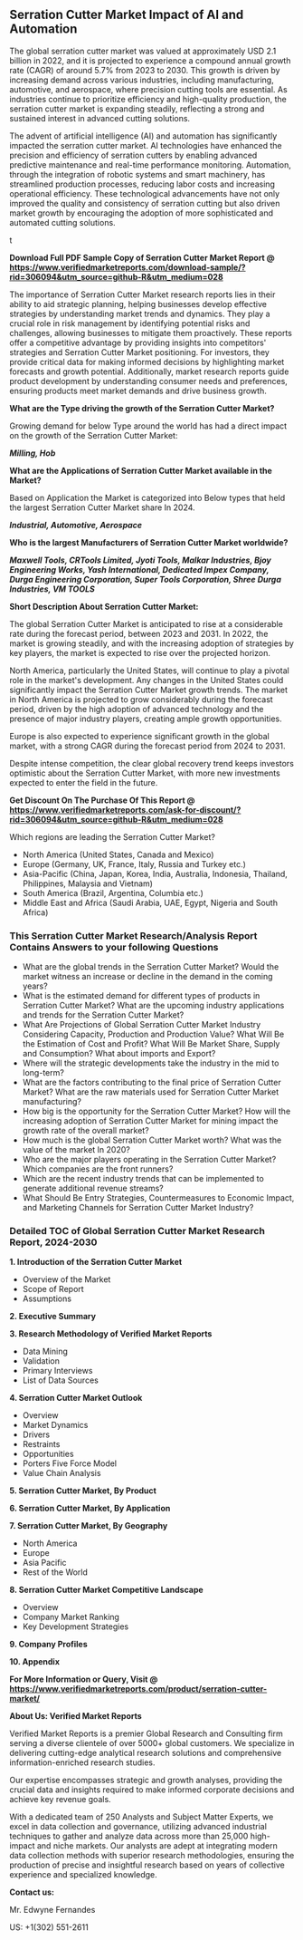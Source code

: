 <h2>Serration Cutter Market Impact of AI and Automation</h2><p>The global serration cutter market was valued at approximately USD 2.1 billion in 2022, and it is projected to experience a compound annual growth rate (CAGR) of around 5.7% from 2023 to 2030. This growth is driven by increasing demand across various industries, including manufacturing, automotive, and aerospace, where precision cutting tools are essential. As industries continue to prioritize efficiency and high-quality production, the serration cutter market is expanding steadily, reflecting a strong and sustained interest in advanced cutting solutions.</p><p>The advent of artificial intelligence (AI) and automation has significantly impacted the serration cutter market. AI technologies have enhanced the precision and efficiency of serration cutters by enabling advanced predictive maintenance and real-time performance monitoring. Automation, through the integration of robotic systems and smart machinery, has streamlined production processes, reducing labor costs and increasing operational efficiency. These technological advancements have not only improved the quality and consistency of serration cutting but also driven market growth by encouraging the adoption of more sophisticated and automated cutting solutions.</p>t</p><p id="" class=""><strong>Download Full PDF Sample Copy of Serration Cutter Market Report @ <a href="https://www.verifiedmarketreports.com/download-sample/?rid=306094&utm_source=github-R&utm_medium=028" target="_blank">https://www.verifiedmarketreports.com/download-sample/?rid=306094&utm_source=github-R&utm_medium=028</a></strong></p><p>The importance of&nbsp;Serration Cutter Market research reports lies in their ability to aid strategic planning, helping businesses develop effective strategies by understanding market trends and dynamics. They play a crucial role in risk management by identifying potential risks and challenges, allowing businesses to mitigate them proactively. These reports offer a competitive advantage by providing insights into competitors' strategies and Serration Cutter Market positioning. For investors, they provide critical data for making informed decisions by highlighting market forecasts and growth potential. Additionally, market research reports guide product development by understanding consumer needs and preferences, ensuring products meet market demands and drive business growth.</p><p><strong>What are the&nbsp;Type driving the growth of the Serration Cutter Market?</strong></p><p id="" class="">Growing demand for below Type around the world has had a direct impact on the growth of the Serration Cutter Market:</p><em><strong>Milling, Hob</strong></em></p><strong>What are the&nbsp;Applications&nbsp;of Serration Cutter Market available in the Market?</strong></p><p id="" class="">Based on Application the Market is categorized into Below types that held the largest Serration Cutter Market share In 2024.</p><em><strong>Industrial, Automotive, Aerospace</strong></em></p><strong>Who is the largest Manufacturers of Serration Cutter Market worldwide?</strong></p><p><em><strong>Maxwell Tools, CRTools Limited, Jyoti Tools, Malkar Industries, Bjoy Engineering Works, Yash International, Dedicated Impex Company, Durga Engineering Corporation, Super Tools Corporation, Shree Durga Industries, VM TOOLS</strong></em></p><p id="" class=""><strong>Short Description About Serration Cutter Market:</strong></p><p>The global Serration Cutter Market is anticipated to rise at a considerable rate during the forecast period, between 2023 and 2031. In 2022, the market is growing steadily, and with the increasing adoption of strategies by key players, the market is expected to rise over the projected horizon.</p><p>North America, particularly the United States, will continue to play a pivotal role in the market's development. Any changes in the United States could significantly impact the Serration Cutter Market growth trends. The market in North America is projected to grow considerably during the forecast period, driven by the high adoption of advanced technology and the presence of major industry players, creating ample growth opportunities.</p><p>Europe is also expected to experience significant growth in the global market, with a strong CAGR during the forecast period from 2024 to 2031.</p><p>Despite intense competition, the clear global recovery trend keeps investors optimistic about the Serration Cutter Market, with more new investments expected to enter the field in the future.</p><p id="" class=""><strong>Get Discount On The Purchase Of This Report @ <a href="https://www.verifiedmarketreports.com/ask-for-discount/?rid=306094&utm_source=github-R&utm_medium=028" target="_blank">https://www.verifiedmarketreports.com/ask-for-discount/?rid=306094&utm_source=github-R&utm_medium=028</a></strong></p>Which regions are leading the Serration Cutter Market?</p><ul><li>North America (United States, Canada and Mexico)</li><li>Europe (Germany, UK, France, Italy, Russia and Turkey etc.)</li><li>Asia-Pacific (China, Japan, Korea, India, Australia, Indonesia, Thailand, Philippines, Malaysia and Vietnam)</li><li>South America (Brazil, Argentina, Columbia etc.)</li><li>Middle East and Africa (Saudi Arabia, UAE, Egypt, Nigeria and South Africa)</li></ul><h3 id="" class="">This Serration Cutter Market Research/Analysis Report Contains Answers to your following Questions</h3><ul><li>What are the global trends in the Serration Cutter Market? Would the market witness an increase or decline in the demand in the coming years?</li><li>What is the estimated demand for different types of products in Serration Cutter Market? What are the upcoming industry applications and trends for the Serration Cutter Market?</li><li>What Are Projections of Global Serration Cutter Market Industry Considering Capacity, Production and Production Value? What Will Be the Estimation of Cost and Profit? What Will Be Market Share, Supply and Consumption? What about imports and Export?</li><li>Where will the strategic developments take the industry in the mid to long-term?</li><li>What are the factors contributing to the final price of Serration Cutter Market? What are the raw materials used for Serration Cutter Market manufacturing?</li><li>How big is the opportunity for the Serration Cutter Market? How will the increasing adoption of Serration Cutter Market for mining impact the growth rate of the overall market?</li><li>How much is the global Serration Cutter Market worth? What was the value of the market In 2020?</li><li>Who are the major players operating in the Serration Cutter Market? Which companies are the front runners?</li><li>Which are the recent industry trends that can be implemented to generate additional revenue streams?</li><li>What Should Be Entry Strategies, Countermeasures to Economic Impact, and Marketing Channels for Serration Cutter Market Industry?</li></ul><h3 id="" class="">Detailed TOC of Global Serration Cutter Market Research Report, 2024-2030</h3><p id="" class=""><strong>1. Introduction of the Serration Cutter Market</strong></p><ul><li>Overview of the Market</li><li>Scope of Report</li><li>Assumptions</li></ul><p id="" class=""><strong>2. Executive Summary</strong></p><p id="" class=""><strong>3. Research Methodology of Verified Market Reports</strong></p><ul><li>Data Mining</li><li>Validation</li><li>Primary Interviews</li><li>List of Data Sources</li></ul><p id="" class=""><strong>4. Serration Cutter Market Outlook</strong></p><ul><li>Overview</li><li>Market Dynamics</li><li>Drivers</li><li>Restraints</li><li>Opportunities</li><li>Porters Five Force Model</li><li>Value Chain Analysis</li></ul><p id="" class=""><strong>5. Serration Cutter Market, By Product</strong></p><p id="" class=""><strong>6. Serration Cutter Market, By Application</strong></p><p id="" class=""><strong>7. Serration Cutter Market, By Geography</strong></p><ul><li>North America</li><li>Europe</li><li>Asia Pacific</li><li>Rest of the World</li></ul><p id="" class=""><strong>8. Serration Cutter Market Competitive Landscape</strong></p><ul><li>Overview</li><li>Company Market Ranking</li><li>Key Development Strategies</li></ul><p id="" class=""><strong>9. Company Profiles</strong></p><p id="" class=""><strong>10. Appendix</strong></p><p id="" class=""><strong>For More Information or Query, Visit @ <a href="https://www.verifiedmarketreports.com/product/serration-cutter-market/" target="_blank">https://www.verifiedmarketreports.com/product/serration-cutter-market/</a></strong></p><p id="" class=""><strong>About Us: Verified Market Reports</strong></p><p id="" class="">Verified Market Reports is a premier Global Research and Consulting firm serving a diverse clientele of over 5000+ global customers. We specialize in delivering cutting-edge analytical research solutions and comprehensive information-enriched research studies.</p><p id="" class="">Our expertise encompasses strategic and growth analyses, providing the crucial data and insights required to make informed corporate decisions and achieve key revenue goals.</p><p id="" class="">With a dedicated team of 250 Analysts and Subject Matter Experts, we excel in data collection and governance, utilizing advanced industrial techniques to gather and analyze data across more than 25,000 high-impact and niche markets. Our analysts are adept at integrating modern data collection methods with superior research methodologies, ensuring the production of precise and insightful research based on years of collective experience and specialized knowledge.</p><p id="" class=""><strong>Contact us:</strong></p><p id="" class="">Mr. Edwyne Fernandes</p><p id="" class="">US: +1(302) 551-2611</p>